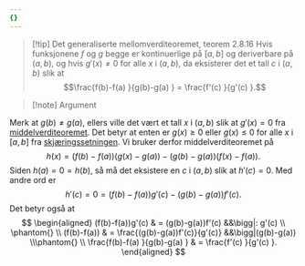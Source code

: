 ```yaml
---
{}
---
```

> [!tip] Det generaliserte mellomverditeoremet, teorem 2.8.16
> Hvis funksjonene $f$ og $g$ begge er kontinuerlige på $[a,b]$ og deriverbare på $(a,b)$, og hvis $g'(x)\neq 0$ for alle $x$ i $(a,b)$, da eksisterer det et tall $c$ i $(a,b)$ slik at
> $$\frac{f(b)-f(a) }{g(b)-g(a) } = \frac{f'(c) }{g'(c) }.$$ 

> [!note] Argument 
> 

Merk at $g(b)\neq g(a)$, ellers ville det vært et tall $x$ i $(a,b)$ slik at $g'(x)= 0$ fra [middelverditeoremet](Kapittel%202%20-%20derivasjon/2.8.4%20Middelverditeoremet.md). Det betyr at enten er $g(x)\geq 0$ eller $g(x)\leq 0$ for alle $x$ i $[a,b]$ fra [skjæringssetningen](Kapittel%201%20-%20grenser%20og%20kontinuitet/1.2%20Kontinuitet/Skjæringssetningen.md). Vi bruker derfor middelverditeoremet på
$$
h(x) = (f(b)-f(a))(g(x)-g(a))-(g(b)-g(a))(f(x)-f(a)).
$$
Siden $h(a) = 0 =h(b)$, så må det eksistere en $c$ i $(a,b)$ slik at $h'(c)=0$. Med andre ord er
$$
h'(c)=0 = (f(b)-f(a))g'(c)-(g(b)-g(a))f'(c).
$$
Det betyr også at
$$
\begin{aligned} 
   (f(b)-f(a))g'(c) & = (g(b)-g(a))f'(c) &&\bigg|: g'(c) \\ \phantom{} \\ (f(b)-f(a)) & = \frac{(g(b)-g(a))f'(c)}{g'(c)}  &&\bigg|(g(b)-g(a)) \\\phantom{} \\ \frac{f(b)-f(a) }{g(b)-g(a) } & = \frac{f'(c) }{g'(c) }.
\end{aligned} 
$$